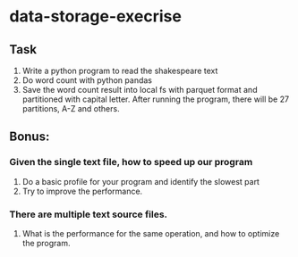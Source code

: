 # data-storage-execrise

## Task
1. Write a python program to read the shakespeare text
2. Do word count with python pandas 
3. Save the word count result into local fs with parquet format and partitioned with capital letter. After running the program, there will be 27 partitions, A-Z and others. 

## Bonus:
### Given the single text file, how to speed up our program
1. Do a basic profile for your program and identify the slowest part
2. Try to improve the performance.
### There are multiple text source files. 
1. What is the performance for the same operation, and how to optimize the program.
